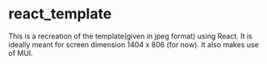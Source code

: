 # react_template

This is a recreation of the template(given in jpeg format) using React. It is ideally meant for screen dimension 1404 x 806 (for now). It also makes use of MUI.

